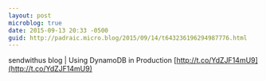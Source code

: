 ```yaml
---
layout: post
microblog: true
date: 2015-09-13 20:33 -0500
guid: http://padraic.micro.blog/2015/09/14/t643236196294987776.html
---
```

sendwithus blog | Using DynamoDB in Production [http://t.co/YdZJF14mU9](http://t.co/YdZJF14mU9)

